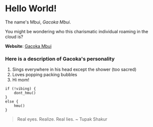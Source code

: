 # Hello World!

The name's Mbui, *Gacoka Mbui*.

You might be wondering who this charismatic individual roaming in the cloud is?

**Website**: [Gacoka Mbui](https://markgacoka.com)

### Here is a description of Gacoka's personality
1. Sings everywhere in his head except the shower (too sacred)
2. Loves popping packing bubbles
3. Hi mom!

```
if (!vibing) {
    dont_hmu()
}
else {
    hmu()
}
```

> Real eyes. Realize. Real lies. ~ Tupak Shakur